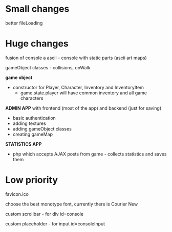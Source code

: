 # Small changes
better fileLoading

# Huge changes
fusion of console a ascii - console with static parts (ascii art maps)

gameObject classes - collisions, onWalk

**game object**
- constructor for Player, Character, Inventory and InventoryItem
  - game.state.player will have common inventory and all game characters

**ADMIN APP** with frontend (most of the app) and backend (just for saving)
- basic authentication
- adding textures
- adding gameObject classes
- creating gameMap

**STATISTICS APP**
- php which accepts AJAX posts from game - collects statistics and saves them

# Low priority
favicon.ico

choose the best monotype font, currently there is Courier New

custom scrollbar - for div id=console

custom placeholder - for input id=consoleInput
